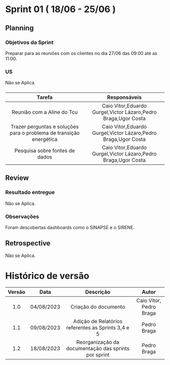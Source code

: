 # Sprint 01 ( 18/06 - 25/06 )
## Planning
### Objetivos da Sprint
Preparar para as reuniões com os clientes no dia 27/06 das 09:00 até as 11:00.
### US
Não se Aplica.
###
|                  Tarefa                   |      Responsáveis       |
| :---------------------------------------: | :--------------: |
|                 Reunião com a Aline do Tcu           |  Caio Vitor,Eduardo Gurgel,Victor Lázaro,Pedro Braga,Ugor Costa   |
|                 Trazer perguntas e soluções para o problema de transição energética            |  Caio Vitor,Eduardo Gurgel,Victor Lázaro,Pedro Braga,Ugor Costa   |
|                 Pesquisa sobre fontes de dados          |   Caio Vitor,Eduardo Gurgel,Victor Lázaro,Pedro Braga,Ugor Costa  |

## Review
### Resultado entregue
Não se Aplica.
### Observações
Foram descobertas dashboards como o SINAPSE e o SIRENE.
## Retrospective
Não se Aplica.

# Histórico de versão

| Versão |    Data    |                       Descrição                       |      Autor       |
| :----: | :--------: | :---------------------------------------------------: | :--------------: |
|  1.0   | 04/08/2023 |  Criação do documento                                 |Caio Vitor, Pedro Braga|
|  1.1   | 09/08/2023 |  Adição de Relatórios referentes as Sprints 3,4 e 5   | Pedro Braga      |
|  1.2   | 18/08/2023 |  Reorganização da documentação das sprints por sprint      | Pedro Braga |
